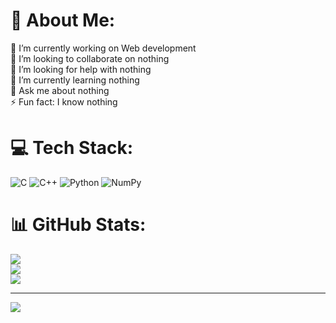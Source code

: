
# 💫 About Me:
🔭 I’m currently working on Web development<br>👯 I’m looking to collaborate on nothing<br>🤝 I’m looking for help with nothing<br>🌱 I’m currently learning  nothing<br>💬 Ask me about nothing<br>⚡ Fun fact: I know nothing


# 💻 Tech Stack:
![C](https://img.shields.io/badge/c-%2300599C.svg?style=flat-square&logo=c&logoColor=white) ![C++](https://img.shields.io/badge/c++-%2300599C.svg?style=flat-square&logo=c%2B%2B&logoColor=white) ![Python](https://img.shields.io/badge/python-3670A0?style=flat-square&logo=python&logoColor=ffdd54) ![NumPy](https://img.shields.io/badge/numpy-%23013243.svg?style=flat-square&logo=numpy&logoColor=white)
# 📊 GitHub Stats:
![](https://github-readme-stats.vercel.app/api?username=NaviNSF&theme=dark&hide_border=false&include_all_commits=false&count_private=false)<br/>
![](https://github-readme-streak-stats.herokuapp.com/?user=NaviNSF&theme=dark&hide_border=false)<br/>
![](https://github-readme-stats.vercel.app/api/top-langs/?username=NaviNSF&theme=dark&hide_border=false&include_all_commits=false&count_private=false&layout=compact)

---
[![](https://visitcount.itsvg.in/api?id=NaviNSF&icon=0&color=0)](https://visitcount.itsvg.in)

<!-- Proudly created with GPRM ( https://gprm.itsvg.in ) -->
